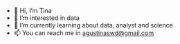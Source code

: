 - 👋 Hi, I’m Tina
- 👀 I’m interested in data
- 🌱 I’m currently learning about data, analyst and science
- 📫 You can reach me in agustinaswd@gmail.com

<!---
agustinaswd/agustinaswd is a ✨ special ✨ repository because its `README.md` (this file) appears on your GitHub profile.
You can click the Preview link to take a look at your changes.
--->
